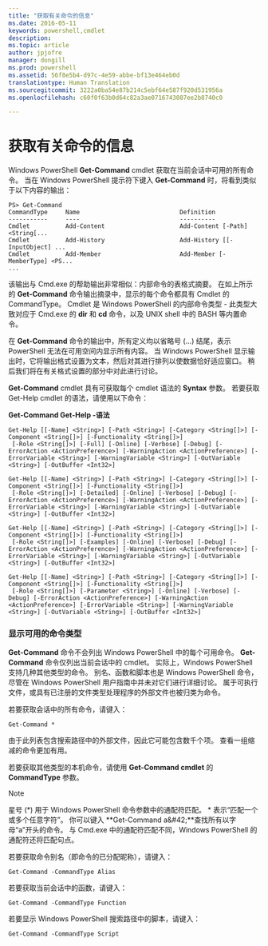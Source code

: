 ```yaml
---
title: "获取有关命令的信息"
ms.date: 2016-05-11
keywords: powershell,cmdlet
description: 
ms.topic: article
author: jpjofre
manager: dongill
ms.prod: powershell
ms.assetid: 56f8e5b4-d97c-4e59-abbe-bf13e464eb0d
translationtype: Human Translation
ms.sourcegitcommit: 3222a0ba54e87b214c5ebf64e587f920d531956a
ms.openlocfilehash: c60f0f63b0d64c82a3ae0716743087ee2b8740c0

---
```


# 获取有关命令的信息
Windows PowerShell **Get-Command** cmdlet 获取在当前会话中可用的所有命令。 当在 Windows PowerShell 提示符下键入 **Get-Command** 时，将看到类似于以下内容的输出：

```
PS> Get-Command
CommandType     Name                            Definition
-----------     ----                            ----------
Cmdlet          Add-Content                     Add-Content [-Path] <String[...
Cmdlet          Add-History                     Add-History [[-InputObject] ...
Cmdlet          Add-Member                      Add-Member [-MemberType] <PS...
...
```

该输出与 Cmd.exe 的帮助输出非常相似：内部命令的表格式摘要。 在如上所示的 **Get-Command** 命令输出摘录中，显示的每个命令都具有 Cmdlet 的 CommandType。 Cmdlet 是 Windows PowerShell 的内部命令类型 - 此类型大致对应于 Cmd.exe 的 **dir** 和 **cd** 命令，以及 UNIX shell 中的 BASH 等内置命令。

在 **Get-Command** 命令的输出中，所有定义均以省略号 (...) 结尾，表示 PowerShell 无法在可用空间内显示所有内容。 当 Windows PowerShell 显示输出时，它将输出格式设置为文本，然后对其进行排列以使数据恰好适应窗口。 稍后我们将在有关格式设置的部分中对此进行讨论。

**Get-Command** cmdlet 具有可获取每个 cmdlet 语法的 **Syntax** 参数。 若要获取 Get-Help cmdlet 的语法，请使用以下命令：

**Get-Command Get-Help -语法**

```
Get-Help [[-Name] <String>] [-Path <String>] [-Category <String[]>] [-Component <String[]>] [-Functionality <String[]>]
 [-Role <String[]>] [-Full] [-Online] [-Verbose] [-Debug] [-ErrorAction <ActionPreference>] [-WarningAction <ActionPreference>] [-ErrorVariable <String>] [-WarningVariable <String>] [-OutVariable <String>] [-OutBuffer <Int32>]

Get-Help [[-Name] <String>] [-Path <String>] [-Category <String[]>] [-Component <String[]>] [-Functionality <String[]>]
 [-Role <String[]>] [-Detailed] [-Online] [-Verbose] [-Debug] [-ErrorAction <ActionPreference>] [-WarningAction <ActionPreference>] [-ErrorVariable <String>] [-WarningVariable <String>] [-OutVariable <String>] [-OutBuffer <Int32>]

Get-Help [[-Name] <String>] [-Path <String>] [-Category <String[]>] [-Component <String[]>] [-Functionality <String[]>]
 [-Role <String[]>] [-Examples] [-Online] [-Verbose] [-Debug] [-ErrorAction <ActionPreference>] [-WarningAction <ActionPreference>] [-ErrorVariable <String>] [-WarningVariable <String>] [-OutVariable <String>] [-OutBuffer <Int32>]

Get-Help [[-Name] <String>] [-Path <String>] [-Category <String[]>] [-Component <String[]>] [-Functionality <String[]>]
 [-Role <String[]>] [-Parameter <String>] [-Online] [-Verbose] [-Debug] [-ErrorAction <ActionPreference>] [-WarningAction <ActionPreference>] [-ErrorVariable <String>] [-WarningVariable <String>] [-OutVariable <String>] [-OutBuffer <Int32>]
```

### 显示可用的命令类型
**Get-Command** 命令不会列出 Windows PowerShell 中的每个可用命令。 **Get-Command** 命令仅列出当前会话中的 cmdlet。 实际上，Windows PowerShell 支持几种其他类型的命令。 别名、函数和脚本也是 Windows PowerShell 命令，尽管在 Windows PowerShell 用户指南中并未对它们进行详细讨论。 属于可执行文件，或具有已注册的文件类型处理程序的外部文件也被归类为命令。

若要获取会话中的所有命令，请键入：

```
Get-Command *
```

由于此列表包含搜索路径中的外部文件，因此它可能包含数千个项。 查看一组缩减的命令更加有用。

若要获取其他类型的本机命令，请使用 **Get-Command cmdlet** 的 **CommandType** 参数。

> [!NOTE]
> 星号 (\*) 用于 Windows PowerShell 命令参数中的通配符匹配。 \* 表示“匹配一个或多个任意字符”。 你可以键入 **Get-Command a\&#42;**查找所有以字母“a”开头的命令。 与 Cmd.exe 中的通配符匹配不同，Windows PowerShell 的通配符还将匹配句点。

若要获取命令别名（即命令的已分配昵称），请键入：

```
Get-Command -CommandType Alias
```

若要获取当前会话中的函数，请键入：

```
Get-Command -CommandType Function
```

若要显示 Windows PowerShell 搜索路径中的脚本，请键入：

```
Get-Command -CommandType Script
```




<!--HONumber=Aug16_HO4-->



